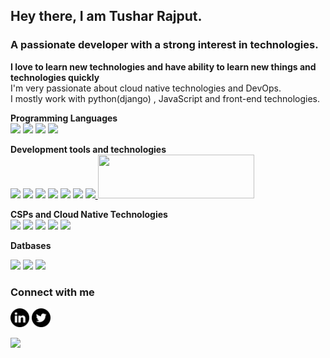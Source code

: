 ## Hey there, I am Tushar Rajput.<br>
### A passionate developer with a strong interest in technologies. <br>
<b>I love to learn new technologies and have ability to learn new things and technologies quickly</b><br>
I'm very passionate about cloud native technologies and DevOps.<br>
I mostly work with python(django) , JavaScript and front-end technologies.
<p>
<b>Programming Languages</b><br>
<a href="https://github.com/tush-tr/c_language">
<img src="https://github.com/tush-tr/tush-tr/blob/master/res/c.png" height="80" ></a>
<a href="https://github.com/tush-tr/code_in_cpp"><img src="https://github.com/tush-tr/tush-tr/blob/master/res/cpp.png" height="80" ></a>
<a href=""><img src="https://github.com/tush-tr/tush-tr/blob/master/res/Python.gif" height="80" ></a>
<a href=""><img src="https://github.com/tush-tr/tush-tr/blob/master/res/js.gif" height="80" ></a>

<b>Development tools and technologies</b><br>
<a href="https://github.com/tush-tr/html_and_css"><img src="https://github.com/tush-tr/tush-tr/blob/master/res/html.gif" height="70" ></a>
<a href="https://github.com/tush-tr/html_and_css"><img src="https://github.com/tush-tr/tush-tr/blob/master/res/css.gif" height="70" ></a>
<img src="https://github.com/tush-tr/tush-tr/blob/master/res/js.gif" height="70" >
<img src="https://github.com/tush-tr/tush-tr/blob/master/res/bootstrap.gif" height="70" >
<img src="https://github.com/tush-tr/tush-tr/blob/master/res/react.gif" height="70" >
<img src="https://github.com/tush-tr/tush-tr/blob/master/res/django.png" height="70" >
<a href="https://github.com/tush-tr/node_and_express"><img src="https://github.com/tush-tr/tush-tr/blob/master/res/node.gif" height="70" >
<img src="https://github.com/tush-tr/tush-tr/blob/master/res/merns.jpeg" height="70" width="250" ></a>

<b>CSPs and Cloud Native Technologies</b>
<br>
<img src="https://github.com/tush-tr/tush-tr/blob/master/res/aws.gif" height="70" >
<img src="https://github.com/tush-tr/tush-tr/blob/master/res/do.gif" height="70" >
<img src="https://github.com/tush-tr/tush-tr/blob/master/res/docker.gif" height="70" >
<img src="https://github.com/tush-tr/tush-tr/blob/master/res/k8s.gif" height="70" >
<img src="https://github.com/tush-tr/tush-tr/blob/master/res/Gir.gif" height="70" >

<b>Datbases</b><br>

<a href="https://github.com/tush-tr/node_and_express/tree/main/intro_to_mongodb"><img src="https://github.com/tush-tr/tush-tr/blob/master/res/mongo.gif" height="70" ></a>
<img src="https://github.com/tush-tr/tush-tr/blob/master/res/postgresql.gif" height="70" >
<img src="https://github.com/tush-tr/tush-tr/blob/master/res/firebase.gif" height="70" >
</p>

### Connect with me

<a href="https://www.linkedin.com/in/tushar-r-849510116/" ><img src="res/linkedin.png" height="30"></a>
<a href="https://twitter.com/tush_tr604?s=08" target="_blank"><img src="res/twitter.png" height="30"></a>

<img src="https://github-readme-stats.vercel.app/api?username=tush-tr&show_icons=true&hide_border=truetheme=cobalt">
